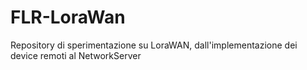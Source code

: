 # FLR-LoraWan
Repository di sperimentazione su LoraWAN, dall'implementazione dei device remoti al NetworkServer
